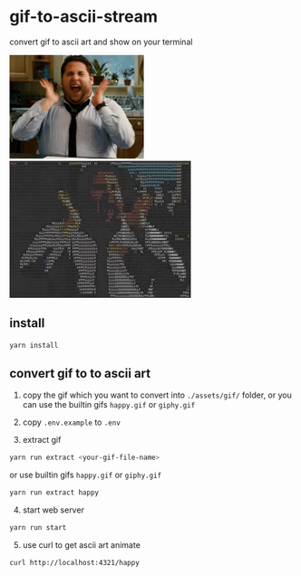 # gif-to-ascii-stream
convert gif to ascii art and show on your terminal

![origin gif](https://github.com/hermeslin/gif-to-ascii-stream/blob/master/assets/gif/happy.gif)
![ascii gif art](https://github.com/hermeslin/gif-to-ascii-stream/blob/master/happy.gif)

## install
```sh
yarn install
```

## convert gif to to ascii art
1. copy the gif which you want to convert into `./assets/gif/` folder, or you can use the builtin gifs `happy.gif` or `giphy.gif`

2. copy `.env.example` to `.env`

3. extract gif
```sh
yarn run extract <your-gif-file-name>
```
or use builtin gifs `happy.gif` or `giphy.gif`
```sh
yarn run extract happy
```

4. start web server
```sh
yarn run start
```

5. use curl to get ascii art animate
```sh
curl http://localhost:4321/happy
```
